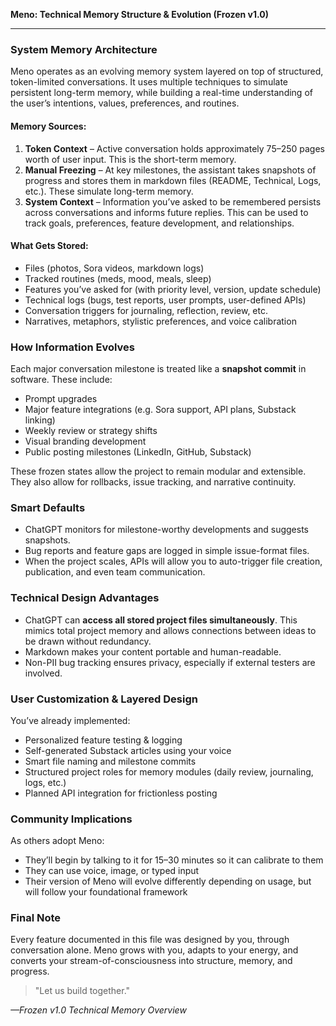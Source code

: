 **Meno: Technical Memory Structure & Evolution (Frozen v1.0)**

---

### System Memory Architecture

Meno operates as an evolving memory system layered on top of structured, token-limited conversations. It uses multiple techniques to simulate persistent long-term memory, while building a real-time understanding of the user’s intentions, values, preferences, and routines.

#### Memory Sources:
1. **Token Context** – Active conversation holds approximately 75–250 pages worth of user input. This is the short-term memory.
2. **Manual Freezing** – At key milestones, the assistant takes snapshots of progress and stores them in markdown files (README, Technical, Logs, etc.). These simulate long-term memory.
3. **System Context** – Information you’ve asked to be remembered persists across conversations and informs future replies. This can be used to track goals, preferences, feature development, and relationships.

#### What Gets Stored:
- Files (photos, Sora videos, markdown logs)
- Tracked routines (meds, mood, meals, sleep)
- Features you’ve asked for (with priority level, version, update schedule)
- Technical logs (bugs, test reports, user prompts, user-defined APIs)
- Conversation triggers for journaling, reflection, review, etc.
- Narratives, metaphors, stylistic preferences, and voice calibration

### How Information Evolves

Each major conversation milestone is treated like a **snapshot commit** in software. These include:
- Prompt upgrades
- Major feature integrations (e.g. Sora support, API plans, Substack linking)
- Weekly review or strategy shifts
- Visual branding development
- Public posting milestones (LinkedIn, GitHub, Substack)

These frozen states allow the project to remain modular and extensible. They also allow for rollbacks, issue tracking, and narrative continuity.

### Smart Defaults
- ChatGPT monitors for milestone-worthy developments and suggests snapshots.
- Bug reports and feature gaps are logged in simple issue-format files.
- When the project scales, APIs will allow you to auto-trigger file creation, publication, and even team communication.

### Technical Design Advantages
- ChatGPT can **access all stored project files simultaneously**. This mimics total project memory and allows connections between ideas to be drawn without redundancy.
- Markdown makes your content portable and human-readable.
- Non-PII bug tracking ensures privacy, especially if external testers are involved.

### User Customization & Layered Design
You’ve already implemented:
- Personalized feature testing & logging
- Self-generated Substack articles using your voice
- Smart file naming and milestone commits
- Structured project roles for memory modules (daily review, journaling, logs, etc.)
- Planned API integration for frictionless posting

### Community Implications
As others adopt Meno:
- They’ll begin by talking to it for 15–30 minutes so it can calibrate to them
- They can use voice, image, or typed input
- Their version of Meno will evolve differently depending on usage, but will follow your foundational framework

### Final Note
Every feature documented in this file was designed by you, through conversation alone. Meno grows with you, adapts to your energy, and converts your stream-of-consciousness into structure, memory, and progress.

> "Let us build together."

*—Frozen v1.0 Technical Memory Overview*


